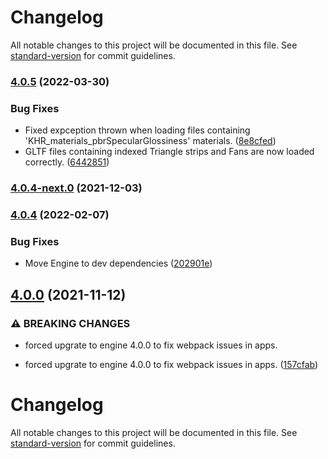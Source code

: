 # Changelog

All notable changes to this project will be documented in this file. See [standard-version](https://github.com/conventional-changelog/standard-version) for commit guidelines.

### [4.0.5](https://github.com/ZeaInc/gltf-loader/compare/v4.0.4...v4.0.5) (2022-03-30)


### Bug Fixes

* Fixed expception thrown when loading files containing 'KHR_materials_pbrSpecularGlossiness' materials. ([8e8cfed](https://github.com/ZeaInc/gltf-loader/commit/8e8cfedb82f7806c547c44d4eb6b4a42092c69c1))
* GLTF files containing indexed Triangle strips and Fans are now loaded correctly. ([6442851](https://github.com/ZeaInc/gltf-loader/commit/64428514f69dea4ac3f761f97579e73f09a5321a))

### [4.0.4-next.0](https://github.com/ZeaInc/gltf-loader/compare/v4.0.3...v4.0.4-next.0) (2021-12-03)

### [4.0.4](https://github.com/ZeaInc/gltf-loader/compare/v4.0.3...v4.0.4) (2022-02-07)


### Bug Fixes

* Move Engine to dev dependencies ([202901e](https://github.com/ZeaInc/gltf-loader/commit/202901e4ff54820df6660f811f08bcedbe745dc6))

## [4.0.0](https://github.com/ZeaInc/gltf-loader/compare/v3.2.6...v4.0.0) (2021-11-12)


### ⚠ BREAKING CHANGES

* forced upgrate to engine 4.0.0 to fix webpack issues in apps.

* forced upgrate to engine 4.0.0 to fix webpack issues in apps. ([157cfab](https://github.com/ZeaInc/gltf-loader/commit/157cfabbb5fab089bd46722e7a4630aab2e0dad9))

# Changelog

All notable changes to this project will be documented in this file. See [standard-version](https://github.com/conventional-changelog/standard-version) for commit guidelines.
